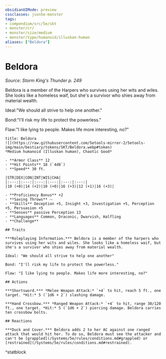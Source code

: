 ```yaml
---
obsidianUIMode: preview
cssclasses: json5e-monster
tags:
- compendium/src/5e/skt
- monster/cr/
- monster/size/medium
- monster/type/humanoid/illuskan-human
aliases: ["Beldora"]
---
```

# Beldora
*Source: Storm King's Thunder p. 249*  

Beldora is a member of the Harpers who survives using her wits and wiles. She looks like a homeless waif, but she's a survivor who shies away from material wealth.

Ideal:"We should all strive to help one another."

Bond:"I'll risk my life to protect the powerless."

Flaw:"I like lying to people. Makes life more interesting, no?"

```ad-statblock
title: Beldora
![](https://raw.githubusercontent.com/5etools-mirror-2/5etools-img/main/bestiary/tokens/SKT/Beldora.webp#token)
*Medium humanoid (Illuskan human), Chaotic Good*

- **Armor Class** 12
- **Hit Points** 18 (`4d8`)
- **Speed** 30 ft.

|STR|DEX|CON|INT|WIS|CHA|
|:---:|:---:|:---:|:---:|:---:|:---:|
|10 (+0)|14 (+2)|10 (+0)|16 (+3)|12 (+1)|16 (+3)|

- **Proficiency Bonus** +2
- **Saving Throws** ⏤
- **Skills** Deception +5, Insight +3, Investigation +5, Perception +5, Persuasion +5
- **Senses** passive Perception 13
- **Languages** Common, Draconic, Dwarvish, Halfling
- **Challenge** 

## Traits

***Roleplaying Information.*** Beldora is a member of the harpers who survives using her wits and wiles. She looks like a homeless waif, but she's a survivor who shies away from material wealth.

Ideal: "We should all strive to help one another"

Bond: "I'll risk my life to protect the powerless."

Flaw: "I like lying to people. Makes life more interesting, no?"

## Actions

***Shortsword.*** *Melee Weapon Attack:* `+4` to hit, reach 5 ft., one target. *Hit:* 5 (`1d6 + 2`) slashing damage.

***Hand Crossbow.*** *Ranged Weapon Attack:* `+4` to hit, range 30/120 ft., one target. *Hit:* 5 (`1d6 + 2`) piercing damage. Beldora carries ten crossbow bolts.

## Reactions

***Duck and Cover.*** Beldora adds 2 to her AC against one ranged attack that would hit her. To do so, Beldora must see the attacker and can't be [grappled](/Systems/5e/rules/conditions.md#grappled) or [restrained](/Systems/5e/rules/conditions.md#restrained).
```
^statblock